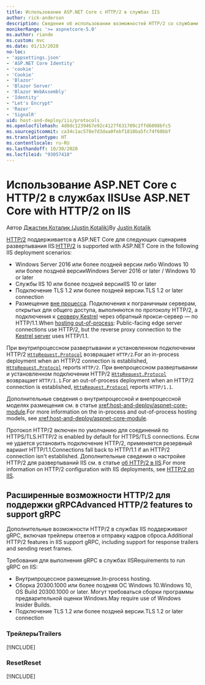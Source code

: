 ```yaml
---
title: Использование ASP.NET Core с HTTP/2 в службах IIS
author: rick-anderson
description: Сведения об использовании возможностей HTTP/2 со службами IIS.
monikerRange: '>= aspnetcore-5.0'
ms.author: riande
ms.custom: mvc
ms.date: 01/13/2020
no-loc:
- 'appsettings.json'
- 'ASP.NET Core Identity'
- 'cookie'
- 'Cookie'
- 'Blazor'
- 'Blazor Server'
- 'Blazor WebAssembly'
- 'Identity'
- "Let's Encrypt"
- 'Razor'
- 'SignalR'
uid: host-and-deploy/iis/protocols
ms.openlocfilehash: 4d0dc1239467e92c4127f631709c2ffd6098bfc5
ms.sourcegitcommit: ca34c1ac578e7d3daa0febf1810ba5fc74f60bbf
ms.translationtype: HT
ms.contentlocale: ru-RU
ms.lasthandoff: 10/30/2020
ms.locfileid: "93057418"
---
```

# <a name="use-aspnet-core-with-http2-on-iis"></a><span data-ttu-id="dc80e-103">Использование ASP.NET Core с HTTP/2 в службах IIS</span><span class="sxs-lookup"><span data-stu-id="dc80e-103">Use ASP.NET Core with HTTP/2 on IIS</span></span>

<span data-ttu-id="dc80e-104">Автор [Джастин Коталик (Justin Kotalik)](https://github.com/jkotalik)</span><span class="sxs-lookup"><span data-stu-id="dc80e-104">By [Justin Kotalik](https://github.com/jkotalik)</span></span>

<span data-ttu-id="dc80e-105">[HTTP/2](https://httpwg.org/specs/rfc7540.html) поддерживается в ASP.NET Core для следующих сценариев развертывания IIS:</span><span class="sxs-lookup"><span data-stu-id="dc80e-105">[HTTP/2](https://httpwg.org/specs/rfc7540.html) is supported with ASP.NET Core in the following IIS deployment scenarios:</span></span>

* <span data-ttu-id="dc80e-106">Windows Server 2016 или более поздней версии либо Windows 10 или более поздней версии</span><span class="sxs-lookup"><span data-stu-id="dc80e-106">Windows Server 2016 or later / Windows 10 or later</span></span>
* <span data-ttu-id="dc80e-107">Службы IIS 10 или более поздней версии</span><span class="sxs-lookup"><span data-stu-id="dc80e-107">IIS 10 or later</span></span>
* <span data-ttu-id="dc80e-108">Подключение TLS 1.2 или более поздней версии.</span><span class="sxs-lookup"><span data-stu-id="dc80e-108">TLS 1.2 or later connection</span></span>
* <span data-ttu-id="dc80e-109">Размещение [вне процесса](xref:host-and-deploy/iis/index#out-of-process-hosting-model). Подключения к пограничным серверам, открытых для общего доступа, выполняются по протоколу HTTP/2, а подключения к [серверу Kestrel](xref:fundamentals/servers/kestrel) через обратный прокси-сервер — по HTTP/1.1.</span><span class="sxs-lookup"><span data-stu-id="dc80e-109">When [hosting out-of-process](xref:host-and-deploy/iis/index#out-of-process-hosting-model): Public-facing edge server connections use HTTP/2, but the reverse proxy connection to the [Kestrel server](xref:fundamentals/servers/kestrel) uses HTTP/1.1.</span></span>

<span data-ttu-id="dc80e-110">При внутрипроцессном развертывании и установленном подключении HTTP/2 [`HttpRequest.Protocol`](xref:Microsoft.AspNetCore.Http.HttpRequest.Protocol*) возвращает `HTTP/2`.</span><span class="sxs-lookup"><span data-stu-id="dc80e-110">For an in-process deployment when an HTTP/2 connection is established, [`HttpRequest.Protocol`](xref:Microsoft.AspNetCore.Http.HttpRequest.Protocol*) reports `HTTP/2`.</span></span> <span data-ttu-id="dc80e-111">При внепроцессном развертывании и установленном подключении HTTP/2 [`HttpRequest.Protocol`](xref:Microsoft.AspNetCore.Http.HttpRequest.Protocol*) возвращает `HTTP/1.1`.</span><span class="sxs-lookup"><span data-stu-id="dc80e-111">For an out-of-process deployment when an HTTP/2 connection is established, [`HttpRequest.Protocol`](xref:Microsoft.AspNetCore.Http.HttpRequest.Protocol*) reports `HTTP/1.1`.</span></span>

<span data-ttu-id="dc80e-112">Дополнительные сведения о внутрипроцессной и внепроцессной моделях размещения см. в статье <xref:host-and-deploy/aspnet-core-module>.</span><span class="sxs-lookup"><span data-stu-id="dc80e-112">For more information on the in-process and out-of-process hosting models, see <xref:host-and-deploy/aspnet-core-module>.</span></span>

<span data-ttu-id="dc80e-113">Протокол HTTP/2 включен по умолчанию для соединений по HTTPS/TLS.</span><span class="sxs-lookup"><span data-stu-id="dc80e-113">HTTP/2 is enabled by default for HTTPS/TLS connections.</span></span> <span data-ttu-id="dc80e-114">Если не удается установить подключение HTTP/2, применяется резервный вариант HTTP/1.1.</span><span class="sxs-lookup"><span data-stu-id="dc80e-114">Connections fall back to HTTP/1.1 if an HTTP/2 connection isn't established.</span></span> <span data-ttu-id="dc80e-115">Дополнительные сведения о настройке HTTP/2 для развертываний IIS см. в статье [об HTTP/2 в IIS](/iis/get-started/whats-new-in-iis-10/http2-on-iis).</span><span class="sxs-lookup"><span data-stu-id="dc80e-115">For more information on HTTP/2 configuration with IIS deployments, see [HTTP/2 on IIS](/iis/get-started/whats-new-in-iis-10/http2-on-iis).</span></span>

## <a name="advanced-http2-features-to-support-grpc"></a><span data-ttu-id="dc80e-116">Расширенные возможности HTTP/2 для поддержки gRPC</span><span class="sxs-lookup"><span data-stu-id="dc80e-116">Advanced HTTP/2 features to support gRPC</span></span>

<span data-ttu-id="dc80e-117">Дополнительные возможности HTTP/2 в службах IIS поддерживают gRPC, включая трейлеры ответов и отправку кадров сброса.</span><span class="sxs-lookup"><span data-stu-id="dc80e-117">Additional HTTP/2 features in IIS support gRPC, including support for response trailers and sending reset frames.</span></span>

<span data-ttu-id="dc80e-118">Требования для выполнения gRPC в службах IIS</span><span class="sxs-lookup"><span data-stu-id="dc80e-118">Requirements to run gRPC on IIS:</span></span>

* <span data-ttu-id="dc80e-119">Внутрипроцессное размещение.</span><span class="sxs-lookup"><span data-stu-id="dc80e-119">In-process hosting.</span></span>
* <span data-ttu-id="dc80e-120">Сборка 20300.1000 или более поздняя ОС Windows 10.</span><span class="sxs-lookup"><span data-stu-id="dc80e-120">Windows 10, OS Build 20300.1000 or later.</span></span> <span data-ttu-id="dc80e-121">Могут требоваться сборки программы предварительной оценки Windows.</span><span class="sxs-lookup"><span data-stu-id="dc80e-121">May require use of Windows Insider Builds.</span></span>
* <span data-ttu-id="dc80e-122">Подключение TLS 1.2 или более поздней версии.</span><span class="sxs-lookup"><span data-stu-id="dc80e-122">TLS 1.2 or later connection</span></span>

### <a name="trailers"></a><span data-ttu-id="dc80e-123">Трейлеры</span><span class="sxs-lookup"><span data-stu-id="dc80e-123">Trailers</span></span>

[!INCLUDE[](~/includes/trailers.md)]

### <a name="reset"></a><span data-ttu-id="dc80e-124">Reset</span><span class="sxs-lookup"><span data-stu-id="dc80e-124">Reset</span></span>

[!INCLUDE[](~/includes/reset.md)]
